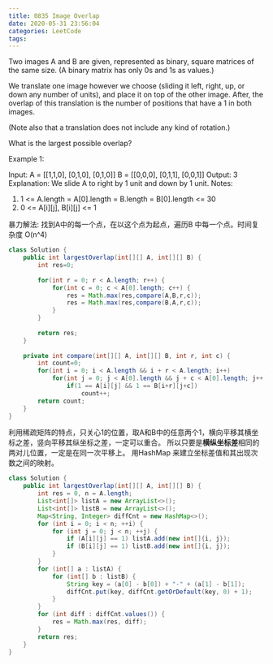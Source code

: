 ```yaml
---
title: 0835 Image Overlap
date: 2020-05-31 23:56:04
categories: LeetCode
tags:
---
```


Two images A and B are given, represented as binary, square matrices of the same size.  (A binary matrix has only 0s and 1s as values.)

We translate one image however we choose (sliding it left, right, up, or down any number of units), and place it on top of the other image.  After, the overlap of this translation is the number of positions that have a 1 in both images.

(Note also that a translation does not include any kind of rotation.)

What is the largest possible overlap?

Example 1:

Input: A = [[1,1,0],
            [0,1,0],
            [0,1,0]]
       B = [[0,0,0],
            [0,1,1],
            [0,0,1]]
Output: 3
Explanation: We slide A to right by 1 unit and down by 1 unit.
Notes: 
1. 1 <= A.length = A[0].length = B.length = B[0].length <= 30
2. 0 <= A[i][j], B[i][j] <= 1


暴力解法: 找到A中的每一个点，在以这个点为起点，遍历B 中每一个点。时间复杂度 O(n^4)
```java
class Solution {
    public int largestOverlap(int[][] A, int[][] B) {
        int res=0;
        
        for(int r = 0; r < A.length; r++) {
            for(int c = 0; c < A[0].length; c++) {
                res = Math.max(res,compare(A,B,r,c));
                res = Math.max(res,compare(B,A,r,c));
            }
        }
        
        return res;
    }
    
    private int compare(int[][] A, int[][] B, int r, int c) {
        int count=0;
        for(int i = 0; i < A.length && i + r < A.length; i++)
            for(int j = 0; j < A[0].length && j + c < A[0].length; j++)
                if(1 == A[i][j] && 1 == B[i+r][j+c])
                    count++;
        return count;
    }
}
```

利用稀疏矩阵的特点，只关心1的位置，取A和B中的任意两个1，横向平移其横坐标之差，竖向平移其纵坐标之差，一定可以重合。
所以只要是**横纵坐标差**相同的两对儿位置，一定是在同一次平移上。
用HashMap 来建立坐标差值和其出现次数之间的映射。
```java
class Solution {
    public int largestOverlap(int[][] A, int[][] B) {
        int res = 0, n = A.length;
        List<int[]> listA = new ArrayList<>();
        List<int[]> listB = new ArrayList<>();
        Map<String, Integer> diffCnt = new HashMap<>();
        for (int i = 0; i < n; ++i) {
            for (int j = 0; j < n; ++j) {
                if (A[i][j] == 1) listA.add(new int[]{i, j});
                if (B[i][j] == 1) listB.add(new int[]{i, j});
            }
        }
        for (int[] a : listA) {
            for (int[] b : listB) {
                String key = (a[0] - b[0]) + "-" + (a[1] - b[1]);
                diffCnt.put(key, diffCnt.getOrDefault(key, 0) + 1);
            }
        }
        for (int diff : diffCnt.values()) {
            res = Math.max(res, diff);
        }
        return res;
    }
}
```

